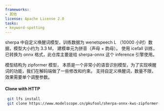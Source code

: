 ```yaml
---
frameworks:
- 其他
license: Apache License 2.0
tasks:
- keyword-spotting
---
```


sherpa 中自定义唤醒词模型，训练数据为 wenetspeech L （10000 小时）数据，模型大小约为 3.3 M， 建模单元为拼音（声母 + 韵母）。
使用 icefall 训练，已转换为 onnx 格式，此仓库主要是给 sherpa-onnx 这个 inference 引擎使用。

模型结构为 zipformer 模型， 本质是一个非常小的语音识别模型，为了实现唤醒词的功能，我们在解码端做了一些修改和约束。
支持自定义唤醒词，数量不限，效果需要单个调整参数。


#### Clone with HTTP
```bash
 git lfs install
 git clone https://www.modelscope.cn/pkufool/sherpa-onnx-kws-zipformer-wenetspeech-3.3M-2024-01-01.git
```
